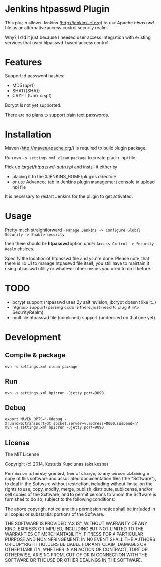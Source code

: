Jenkins htpasswd Plugin
=======================

This plugin allows Jenkins (http://jenkins-ci.org) to use Apache *htpasswd* 
file as an alternative access control security realm.

Why? I did it just because I needed user access integration with existing
services that used htpasswd-based access control.

Features
========

Supported password hashes:
 - MD5 ($apr1$)
 - SHA1 ({SHA})
 - CRYPT (Unix crypt)

Bcrypt is not yet supported.

There are no plans to support plain text passwords.


Installation
============

Maven (http://maven.apache.org/) is required to build plugin package.

Run
	`mvn -s settings.xml clean package`
to create plugin .hpi file

Pick up *target/htpasswd-auth.hpi* and install it either by
 * placing it to the $JENKINS_HOME/plugins directory
 * or use Advanced tab in Jenkins plugin management console to upload hpi file

It is necessary to restart Jenkins for the plugin to get activated.

Usage
=====

Pretty much straightforward -
  `Manage Jenkins -> Configure Global Security -> Enable security`

then there should be **htpasswd** option under `Access Control -> Security Realm` choices.

Specify the location of htpasswd file and you're done. Please note, that there is no UI
to manage htpasswd file itself, you still have to maintain it using htpasswd utility or
whatever other means you used to do it before.


TODO
====
 - bcrypt support (htpasswd uses $2y$ salt revision, jbcrypt doesn't like it..)
 - htgroup support (parsing code is there, just need to plug it into SecurityRealm)
 - multiple htpasswd file (combined) support (undecided on that one yet)


Development
===========

Compile & package
-----------------
	mvn -s settings.xml clean package

Run 
---
	mvn -s settings.xml hpi:run -Djetty.port=9090

Debug
-----
```
export MAVEN_OPTS="-Xdebug -Xrunjdwp:transport=dt_socket,server=y,address=8000,suspend=n"
mvn -s settings.xml hpi:run -Djetty.port=9090
```

License
-------

  The MIT License
 
  Copyright (c) 2014, Kestutis Kupciunas (aka kesha)
 
  Permission is hereby granted, free of charge, to any person obtaining a copy
  of this software and associated documentation files (the "Software"), to deal
  in the Software without restriction, including without limitation the rights
  to use, copy, modify, merge, publish, distribute, sublicense, and/or sell
  copies of the Software, and to permit persons to whom the Software is
  furnished to do so, subject to the following conditions:
 
  The above copyright notice and this permission notice shall be included in
  all copies or substantial portions of the Software.
 
  THE SOFTWARE IS PROVIDED "AS IS", WITHOUT WARRANTY OF ANY KIND, EXPRESS OR
  IMPLIED, INCLUDING BUT NOT LIMITED TO THE WARRANTIES OF MERCHANTABILITY,
  FITNESS FOR A PARTICULAR PURPOSE AND NONINFRINGEMENT. IN NO EVENT SHALL THE
  AUTHORS OR COPYRIGHT HOLDERS BE LIABLE FOR ANY CLAIM, DAMAGES OR OTHER
  LIABILITY, WHETHER IN AN ACTION OF CONTRACT, TORT OR OTHERWISE, ARISING FROM,
  OUT OF OR IN CONNECTION WITH THE SOFTWARE OR THE USE OR OTHER DEALINGS IN
  THE SOFTWARE.
 

